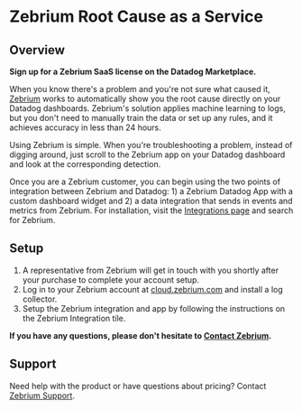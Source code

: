 # Zebrium Root Cause as a Service

## Overview

**Sign up for a Zebrium SaaS license on the Datadog Marketplace.**

When you know there's a problem and you're not sure what caused it, [Zebrium][1] works to automatically show you the root cause directly on your Datadog dashboards. Zebrium's solution applies machine learning to logs, but you don't need to manually train the data or set up any rules, and it achieves accuracy in less than 24 hours.

Using Zebrium is simple. When you're troubleshooting a problem, instead of digging around, just scroll to the Zebrium app on your Datadog dashboard and look at the corresponding detection.

Once you are a Zebrium customer, you can begin using the two points of integration between Zebrium and Datadog: 1) a Zebrium Datadog App with a custom dashboard widget and 2) a data integration that sends in events and metrics from Zebrium. For installation, visit the [Integrations page][4] and search for Zebrium.

## Setup

1. A representative from Zebrium will get in touch with you shortly after your purchase to complete your account setup.
2. Log in to your Zebrium account at [cloud.zebrium.com][3] and install a log collector.
3. Setup the Zebrium integration and app by following the instructions on the Zebrium Integration tile.

**If you have any questions, please don't hesitate to [Contact Zebrium][2].**

## Support
Need help with the product or have questions about pricing? Contact [Zebrium Support][2].

[1]: https://www.zebrium.com
[2]: mailto:support@zebrium.com
[3]: https://cloud.zebrium.com
[4]: https://app.datadoghq.com/account/settings
